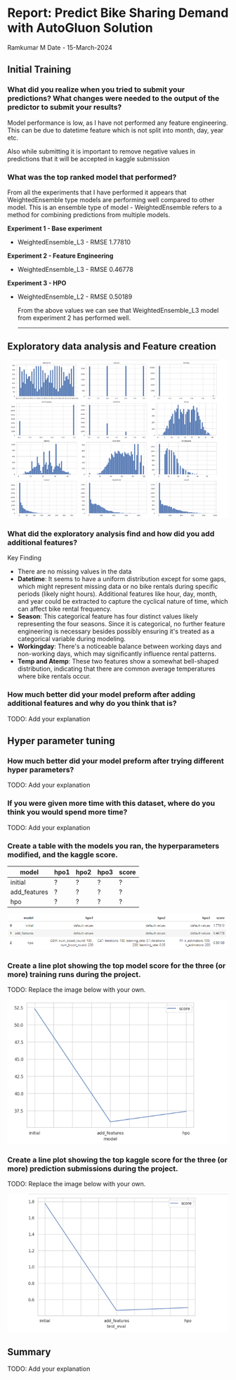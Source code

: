 # Report: Predict Bike Sharing Demand with AutoGluon Solution
Ramkumar M 
Date - 15-March-2024

## Initial Training
### What did you realize when you tried to submit your predictions? What changes were needed to the output of the predictor to submit your results?

Model performance is low, as I have not performed any feature engineering. This can be due to datetime feature which is not split into month, day, year etc. 

Also while submitting it is important to remove negative values in predictions that it will be accepted in kaggle submission


### What was the top ranked model that performed?

From all the experiments that I have performed it appears that WeightedEnsemble type models are performing well compared to other model. This is an ensemble type of model -  WeightedEnsemble refers to a method for combining predictions from multiple models. 

**Experiment 1 - Base experiment**

- WeightedEnsemble_L3  - RMSE 1.77810

**Experiment 2 - Feature Engineering**

- WeightedEnsemble_L3   - RMSE 0.46778

**Experiment 3 - HPO**

- WeightedEnsemble_L2  - RMSE 0.50189


  From the above values we can see that WeightedEnsemble_L3 model from experiment 2 has performed well.

  ---
  

## Exploratory data analysis and Feature creation


![Exploratory Data Analysis](images/exp1.png)

### What did the exploratory analysis find and how did you add additional features?

Key Finding 
- There are no missing values in the data
- **Datetime**: It seems to have a uniform distribution except for some gaps, which might represent missing data or no bike rentals during specific periods (likely night hours). Additional features like hour, day, month, and year could be extracted to capture the cyclical nature of time, which can affect bike rental frequency.
- **Season**: This categorical feature has four distinct values likely representing the four seasons. Since it is categorical, no further feature engineering is necessary besides possibly ensuring it's treated as a categorical variable during modeling.
- **Workingday**: There's a noticeable balance between working days and non-working days, which may significantly influence rental patterns.
- **Temp and Atemp**: These two features show a somewhat bell-shaped distribution, indicating that there are common average temperatures where bike rentals occur.

### How much better did your model preform after adding additional features and why do you think that is?
TODO: Add your explanation

## Hyper parameter tuning
### How much better did your model preform after trying different hyper parameters?
TODO: Add your explanation

### If you were given more time with this dataset, where do you think you would spend more time?
TODO: Add your explanation

### Create a table with the models you ran, the hyperparameters modified, and the kaggle score.
|model|hpo1|hpo2|hpo3|score|
|--|--|--|--|--|
|initial|?|?|?|?|
|add_features|?|?|?|?|
|hpo|?|?|?|?|

![Table](images/table.png)

### Create a line plot showing the top model score for the three (or more) training runs during the project.

TODO: Replace the image below with your own.

![model_train_score.png](images/score.png)

### Create a line plot showing the top kaggle score for the three (or more) prediction submissions during the project.

TODO: Replace the image below with your own.

![kaggle Score](images/kaggle_score.png)

## Summary
TODO: Add your explanation
